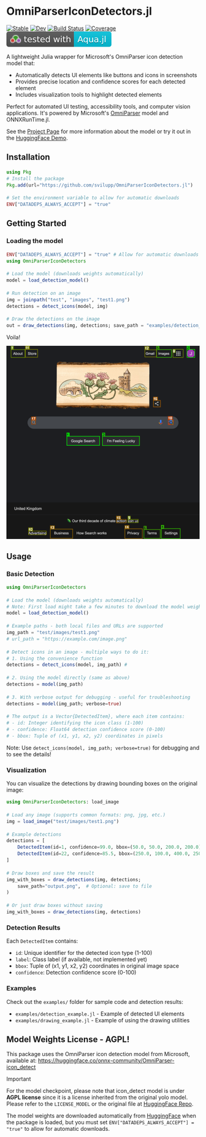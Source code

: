 # OmniParserIconDetectors.jl

[![Stable](https://img.shields.io/badge/docs-stable-blue.svg)](https://svilupp.github.io/OmniParserIconDetectors.jl/stable/) [![Dev](https://img.shields.io/badge/docs-dev-blue.svg)](https://svilupp.github.io/OmniParserIconDetectors.jl/dev/) [![Build Status](https://github.com/svilupp/OmniParserIconDetectors.jl/actions/workflows/CI.yml/badge.svg?branch=main)](https://github.com/svilupp/OmniParserIconDetectors.jl/actions/workflows/CI.yml?query=branch%3Amain) [![Coverage](https://codecov.io/gh/svilupp/OmniParserIconDetectors.jl/branch/main/graph/badge.svg)](https://codecov.io/gh/svilupp/OmniParserIconDetectors.jl) [![Aqua](https://raw.githubusercontent.com/JuliaTesting/Aqua.jl/master/badge.svg)](https://github.com/JuliaTesting/Aqua.jl)

A lightweight Julia wrapper for Microsoft's OmniParser icon detection model that:
- Automatically detects UI elements like buttons and icons in screenshots
- Provides precise location and confidence scores for each detected element
- Includes visualization tools to highlight detected elements

Perfect for automated UI testing, accessibility tools, and computer vision applications.
It's powered by Microsoft's [OmniParser](https://microsoft.github.io/OmniParser/) model and ONNXRunTime.jl.

See the [Project Page](https://microsoft.github.io/OmniParser/) for more information about the model or try it out in the [HuggingFace Demo](https://huggingface.co/spaces/microsoft/OmniParser).

## Installation

```julia
using Pkg
# Install the package
Pkg.add(url="https://github.com/svilupp/OmniParserIconDetectors.jl")

# Set the environment variable to allow for automatic downloads
ENV["DATADEPS_ALWAYS_ACCEPT"] = "true"
```

## Getting Started

### Loading the model

```julia
ENV["DATADEPS_ALWAYS_ACCEPT"] = "true" # Allow for automatic downloads
using OmniParserIconDetectors

# Load the model (downloads weights automatically)
model = load_detection_model()

# Run detection on an image
img = joinpath("test", "images", "test1.png")
detections = detect_icons(model, img)

# Draw the detections on the image
out = draw_detections(img, detections; save_path = "examples/detection_example.png")

```

Voila!

![Detection Example](examples/detection_example.png)

## Usage

### Basic Detection
```julia
using OmniParserIconDetectors

# Load the model (downloads weights automatically)
# Note: First load might take a few minutes to download the model weights (~850MB)
model = load_detection_model()

# Example paths - both local files and URLs are supported
img_path = "test/images/test1.png"
# url_path = "https://example.com/image.png"

# Detect icons in an image - multiple ways to do it:
# 1. Using the convenience function
detections = detect_icons(model, img_path) #

# 2. Using the model directly (same as above)
detections = model(img_path)

# 3. With verbose output for debugging - useful for troubleshooting
detections = model(img_path; verbose=true)

# The output is a Vector{DetectedItem}, where each item contains:
# - id: Integer identifying the icon class (1-100)
# - confidence: Float64 detection confidence score (0-100)
# - bbox: Tuple of (x1, y1, x2, y2) coordinates in pixels
```

Note: Use `detect_icons(model, img_path; verbose=true)` for debugging and to see the details!

### Visualization

You can visualize the detections by drawing bounding boxes on the original image:
```julia
using OmniParserIconDetectors: load_image

# Load any image (supports common formats: png, jpg, etc.)
img = load_image("test/images/test1.png")

# Example detections
detections = [
    DetectedItem(id=1, confidence=99.0, bbox=(50.0, 50.0, 200.0, 200.0)),  # High confidence detection
    DetectedItem(id=22, confidence=85.5, bbox=(250.0, 100.0, 400.0, 250.0))  # Medium confidence detection
]

# Draw boxes and save the result
img_with_boxes = draw_detections(img, detections; 
    save_path="output.png",  # Optional: save to file
)

# Or just draw boxes without saving
img_with_boxes = draw_detections(img, detections)
```

### Detection Results
Each `DetectedItem` contains:
- `id`: Unique identifier for the detected icon type (1-100)
- `label`: Class label (if available, not implemented yet)
- `bbox`: Tuple of (x1, y1, x2, y2) coordinates in original image space
- `confidence`: Detection confidence score (0-100)

### Examples

Check out the `examples/` folder for sample code and detection results:
- `examples/detection_example.jl` - Example of detected UI elements
- `examples/drawing_example.jl` - Example of using the drawing utilities


## Model Weights License - AGPL!

This package uses the OmniParser icon detection model from Microsoft, available at:
https://huggingface.co/onnx-community/OmniParser-icon_detect

> [!IMPORTANT]

For the model checkpoint, please note that icon_detect model is under **AGPL license** since it is a license inherited from the original yolo model. Please refer to the `LICENSE_MODEL` or the original file at [HuggingFace Repo](https://huggingface.co/microsoft/OmniParser/resolve/main/icon_detect/LICENSE).

The model weights are downloaded automatically from [HuggingFace](https://huggingface.co/onnx-community/OmniParser-icon_detect) when the package is loaded, but you must set `ENV["DATADEPS_ALWAYS_ACCEPT"] = "true"` to allow for automatic downloads.
